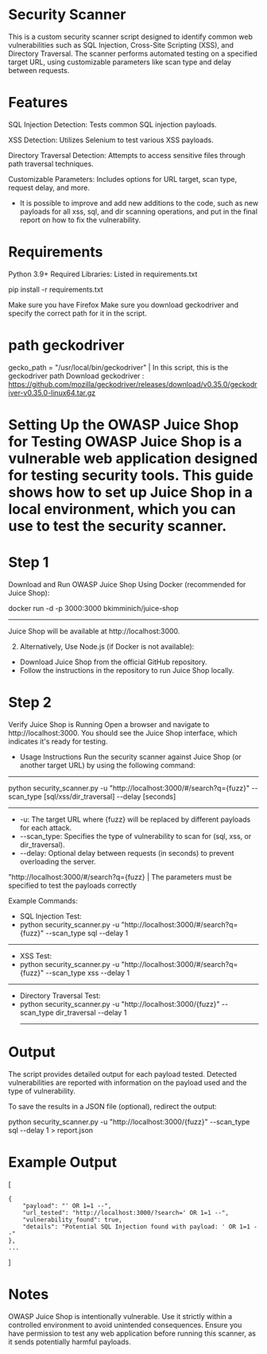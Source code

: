 Security Scanner
===

This is a custom security scanner script designed to identify common web vulnerabilities such as SQL Injection, Cross-Site Scripting (XSS), and Directory Traversal. The scanner performs automated testing on a specified target URL,
using customizable parameters like scan type and delay between requests.

Features
==
SQL Injection Detection: Tests common SQL injection payloads.

XSS Detection: Utilizes Selenium to test various XSS payloads.

Directory Traversal Detection: Attempts to access sensitive files through path traversal techniques.

Customizable Parameters: Includes options for URL target, scan type, request delay, and more.

* It is possible to improve and add new additions to the code, such as new payloads for all xss, sql, and dir scanning operations, and put in the final report on how to fix the vulnerability.

Requirements
==
Python 3.9+
Required Libraries: Listed in requirements.txt

pip install -r requirements.txt

Make sure you have Firefox
Make sure you download geckodriver and specify the correct path for it in the script.
# path geckodriver
gecko_path = "/usr/local/bin/geckodriver" | In this script, this is the geckodriver path
Download geckodriver : https://github.com/mozilla/geckodriver/releases/download/v0.35.0/geckodriver-v0.35.0-linux64.tar.gz


Setting Up the OWASP Juice Shop for Testing
OWASP Juice Shop is a vulnerable web application designed for testing security tools. This guide shows how to set up Juice Shop in a local environment, 
which you can use to test the security scanner.
=
Step 1
======
Download and Run OWASP Juice Shop
Using Docker (recommended for Juice Shop):

docker run -d -p 3000:3000 bkimminich/juice-shop
*******
Juice Shop will be available at http://localhost:3000.

2. Alternatively, Use Node.js (if Docker is not available):

*  Download Juice Shop from the official GitHub repository.
*  Follow the instructions in the repository to run Juice Shop locally.

Step 2
======
Verify Juice Shop is Running
Open a browser and navigate to http://localhost:3000. You should see the Juice Shop interface, which indicates it's ready for testing.

* Usage Instructions
Run the security scanner against Juice Shop (or another target URL) by using the following command:
******************************************************************************************************************
python security_scanner.py -u "http://localhost:3000/#/search?q={fuzz}" --scan_type [sql/xss/dir_traversal] --delay [seconds]
******************************************************************************************************************
* -u: The target URL where {fuzz} will be replaced by different payloads for each attack.
* --scan_type: Specifies the type of vulnerability to scan for (sql, xss, or dir_traversal).
* --delay: Optional delay between requests (in seconds) to prevent overloading the server.


"http://localhost:3000/#/search?q={fuzz}  | The parameters must be specified to test the payloads correctly
 
Example Commands:

* SQL Injection Test:
* python security_scanner.py -u "http://localhost:3000/#/search?q={fuzz}" --scan_type sql --delay 1
------
* XSS Test:
*  python security_scanner.py -u "http://localhost:3000/#/search?q={fuzz}" --scan_type xss --delay 1
------
* Directory Traversal Test:
* python security_scanner.py -u "http://localhost:3000/{fuzz}" --scan_type dir_traversal --delay 1
  *****************************************************************************
Output
==
The script provides detailed output for each payload tested. 
Detected vulnerabilities are reported with information on the payload used and the type of vulnerability.

To save the results in a JSON file (optional), redirect the output:

python security_scanner.py -u "http://localhost:3000/{fuzz}" --scan_type sql --delay 1 > report.json

Example Output
===
[
    
    
    {
        "payload": "' OR 1=1 --",
        "url_tested": "http://localhost:3000/?search=' OR 1=1 --",
        "vulnerability_found": true,
        "details": "Potential SQL Injection found with payload: ' OR 1=1 --"
    },
    ...
]


Notes
==

OWASP Juice Shop is intentionally vulnerable. Use it strictly within a controlled environment to avoid unintended consequences.
Ensure you have permission to test any web application before running this scanner, as it sends potentially harmful payloads.

